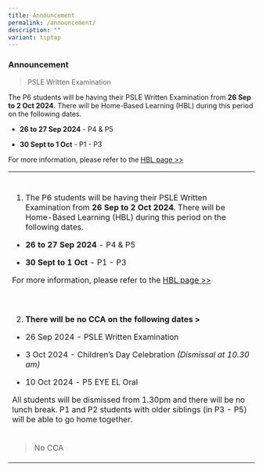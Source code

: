 ```yaml
---
title: Announcement
permalink: /announcement/
description: ""
variant: tiptap
---
```

<h3>Announcement</h3>
<p></p>
<blockquote>
<p>PSLE Written Examination</p>
</blockquote>
<p>The P6 students will be having their PSLE Written Examination from <strong>26 Sep to 2 Oct 2024</strong>.
There will be Home-Based Learning (HBL) during this period on the following
dates.</p>
<p></p>
<ul data-tight="true" class="tight">
<li>
<p><strong>26 to 27 Sep 2024</strong> - P4 &amp; P5</p>
</li>
<li>
<p><strong>30 Sept to 1 Oct</strong> - P1 - P3</p>
</li>
</ul>
<p>For more information, please refer to the <a href="https://www.beaconpri.moe.edu.sg/school-information/hbl/" rel="noopener nofollow" target="_blank">HBL page &gt;&gt;</a>
</p>
<table style="minWidth: 25px">
<colgroup>
<col>
</colgroup>
<tbody>
<tr>
<th rowspan="1" colspan="1">
<p></p>
</th>
</tr>
<tr>
<td rowspan="1" colspan="1">
<ol data-tight="true" class="tight">
<li>
<p>The P6 students will be having their PSLE Written Examination from <strong>26 Sep to 2 Oct 2024</strong>.
There will be Home-Based Learning (HBL) during this period on the following
dates.</p>
</li>
</ol>
<p></p>
<ul data-tight="true" class="tight">
<li>
<p><strong>26 to 27 Sep 2024</strong> - P4 &amp; P5</p>
</li>
<li>
<p><strong>30 Sept to 1 Oct</strong> - P1 - P3</p>
</li>
</ul>
<p>For more information, please refer to the <a href="https://www.beaconpri.moe.edu.sg/school-information/hbl/" rel="noopener nofollow" target="_blank">HBL page &gt;&gt;</a>
</p>
</td>
</tr>
<tr>
<td rowspan="1" colspan="1">
<p></p>
</td>
</tr>
<tr>
<td rowspan="1" colspan="1">
<ol start="2" data-tight="true" class="tight">
<li>
<p><strong>There will be no CCA on the following dates &gt;</strong>
</p>
</li>
</ol>
<p></p>
<ul data-tight="true" class="tight">
<li>
<p>26 Sep 2024 - PSLE Written Examination</p>
</li>
<li>
<p>3 Oct 2024 - Children’s Day Celebration <em>(Dismissal at 10.30 am)</em>
</p>
</li>
<li>
<p>10 Oct 2024 <em>-</em> P5 EYE EL Oral</p>
</li>
</ul>
<p>All students will be dismissed from 1.30pm and there will be no lunch
break. P1 and P2 students with older siblings (in P3 - P5) will be able
to go home together.</p>
<p></p>
</td>
</tr>
<tr>
<td rowspan="1" colspan="1">
<blockquote>
<p>No CCA</p>
</blockquote>
</td>
</tr>
</tbody>
</table>
<p></p>